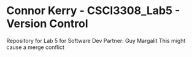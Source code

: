 # Connor Kerry - CSCI3308_Lab5 - Version Control
Repository for Lab 5 for Software Dev
Partner: Guy Margalit
This might cause a merge conflict